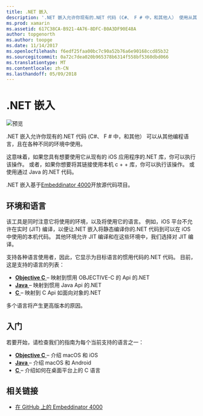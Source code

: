 ```yaml
---
title: .NET 嵌入
description: '.NET 嵌入允许你现有的.NET 代码 (C#、 F # 中，和其他人） 使用从其他编程语言'
ms.prod: xamarin
ms.assetid: 617C38CA-B921-4A76-8DFC-B0A3DF90E48A
author: topgenorth
ms.author: toopge
ms.date: 11/14/2017
ms.openlocfilehash: f6edf25faa00bc7c90a52b76a6e90168ccd85b32
ms.sourcegitcommit: 0a72c7dea020b965378b6314f558bf5360dbd066
ms.translationtype: MT
ms.contentlocale: zh-CN
ms.lasthandoff: 05/09/2018
---
```

# <a name="net-embedding"></a>.NET 嵌入

![预览](~/media/shared/preview.png)

.NET 嵌入允许你现有的.NET 代码 (C#、 F # 中，和其他） 可以从其他编程语言，且在各种不同的环境中使用。

这意味着，如果您具有想要使用它从现有的 iOS 应用程序的.NET 库，你可以执行该操作。   或者，如果你想要将其链接使用本机 c + + 库，你可以执行该操作。   或使用通过 Java 的.NET 代码。

.NET 嵌入基于[Embeddinator 4000](https://github.com/mono/Embeddinator-4000)开放源代码项目。

## <a name="environments-and-languages"></a>环境和语言

该工具是同时注意它将使用的环境，以及将使用它的语言。   例如，iOS 平台不允许在实时 (JIT) 编译，以便让.NET 嵌入将静态编译你的.NET 代码到可以在 iOS 中使用的本机代码。  其他环境允许 JIT 编译和在这些环境中，我们选择对 JIT 编译。

支持各种语言使用者，因此，它显示为目标语言的惯用代码的.NET 代码。   目前，这是支持的语言的列表：

- [**Objective C** ](objective-c/index.md) – 映射到惯用 OBJECTIVE-C 的 Api 的.NET
- [**Java** ](android/index.md) – 映射到惯用 Java Api 的.NET
- [**C** ](get-started/c.md) – 映射到 C Api 如面向对象的.NET

多个语言将产生更高版本的原因。

## <a name="getting-started"></a>入门

若要开始，请检查我们的指南为每个当前支持的语言之一：

- [**Objective C** ](get-started/objective-c/index.md) – 介绍 macOS 和 iOS
- [**Java** ](get-started/java/index.md) – 介绍 macOS 和 Android
- [**C** ](get-started/c.md) – 介绍如何在桌面平台上的 C 语言

## <a name="related-links"></a>相关链接

- [在 GitHub 上的 Embeddinator 4000](https://github.com/mono/Embeddinator-4000)
